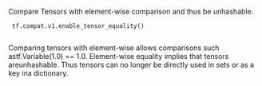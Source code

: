 Compare Tensors with element-wise comparison and thus be unhashable.

```
 tf.compat.v1.enable_tensor_equality()
 
```

Comparing tensors with element-wise allows comparisons such astf.Variable(1.0) == 1.0. Element-wise equality implies that tensors areunhashable. Thus tensors can no longer be directly used in sets or as a key ina dictionary.

